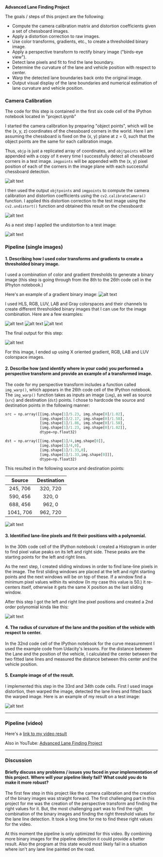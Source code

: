 
**Advanced Lane Finding Project**

The goals / steps of this project are the following:

* Compute the camera calibration matrix and distortion coefficients given a set of chessboard images.
* Apply a distortion correction to raw images.
* Use color transforms, gradients, etc., to create a thresholded binary image.
* Apply a perspective transform to rectify binary image ("birds-eye view").
* Detect lane pixels and fit to find the lane boundary.
* Determine the curvature of the lane and vehicle position with respect to center.
* Warp the detected lane boundaries back onto the original image.
* Output visual display of the lane boundaries and numerical estimation of lane curvature and vehicle position.

[//]: # (Image References)

[image1]: ./output_images/Found_corners.JPG "Corners"
[image2]: ./output_images/Undistorted.JPG "Undistorted"
[image3]: ./output_images/Undistorted_Testimage.JPG "Undistorted Test Image"
[image4]: ./output_images/Thresholded_grad_x.JPG "Gradient X"
[image5]: ./output_images/Thresholded_RGB_B_channel.JPG "Blue channel"
[image6]: ./output_images/Thresholded_LUV_V_channel.JPG "V channel"
[image7]: ./output_images/Thresholded_LAB_B_channel.JPG "B channel"
[image8]: ./output_images/Final_image.JPG "Combined"
[image9]: ./output_images/Bird's-eye-view.JPG "Bird's-eye-view"
[image10]: ./output_images/Lane_lines.JPG "Detected Lane Lines"
[image11]: ./output_images/Detected_lane.JPG "Final Image"

[video1]: ./project_video_processed.mp4 "Video"



### Camera Calibration

The code for this step is contained in the first six code cell of the IPython notebook located in "project.ipynb" 

I started the camera calibration by preparing "object points", which will be the (x, y, z) coordinates of the chessboard corners in the world. Here I am assuming the chessboard is fixed on the (x, y) plane at z = 0, such that the object points are the same for each calibration image.  

Thus, `objp` is just a replicated array of coordinates, and `objtpoints` will be appended with a copy of it every time I successfully detect all chessboard corners in a test image. `imgpoints` will be appended with the (x, y) pixel position of each of the corners in the image plane with each successful chessboard detection.  

![alt text][image1]

I then used the output `objtpoints` and `imgpoints` to compute the camera calibration and distortion coefficients using the `cv2.calibrateCamera()` function.  I applied this distortion correction to the test image using the `cv2.undistort()` function and obtained this result on the chessboard:

![alt text][image2]

As a next step I applied the undistortion to a test image:

![alt text][image3]


### Pipeline (single images)

#### 1. Describing how I used color transforms and gradients  to create a thresholded binary image.

I used a combination of color and gradient thresholds to generate a binary image (this step is going through from the 8th to the 26th code cell in the IPhyton notebook.) 

Here's an example of a gradient binary image: 
![alt text][image4]


I used HLS, RGB, LUV, LAB and Gray colorspaces and their channels to create different thresholded binary images that I can use for the image combination. Here are a few examples:

![alt text][image5]
![alt text][image6]
![alt text][image7]

The final output for this step: 

![alt text][image8]

For this image, I ended up using X oriented gradient, RGB, LAB and LUV colorspace images.    


#### 2. Describe how (and identify where in your code) you performed a perspective transform and provide an example of a transformed image.

The code for my perspective transform includes a function called `img_warp()`, which appears in the 26th code cell of the IPython notebook.  The `img_warp()` function takes as inputs an image (`img`), as well as source (`src`) and destination (`dst`) points.  I chose to hardcode the source and destination points in the following manner:

```python
src = np.array([[img.shape[1]/5.23, img.shape[0]/1.02],  
                [img.shape[1]/2.17, img.shape[0]/1.58],
                [img.shape[1]/1.86, img.shape[0]/1.58],
                [img.shape[1]/1.23, img.shape[0]/1.02]],
                dtype=np.float32)  

dst = np.array([[img.shape[1]/4,img.shape[0]],
                [img.shape[1]/4,0],
                [img.shape[1]/1.33,0],
                [img.shape[1]/1.33,img.shape[0]]],
                dtype=np.float32)
```

This resulted in the following source and destination points:

| Source        | Destination   | 
|:-------------:|:-------------:| 
| 245, 706      | 320, 720      | 
| 590, 456      | 320, 0        |
| 688, 456      | 962, 0        |
| 1041, 706     | 962, 720      |


![alt text][image9]

#### 3. Identified lane-line pixels and fit their positions with a polynomial.

In the 30th code cell of the IPython notebook I created a Histogram in order to find pixel value peaks on its left and right side.
These peaks are the starting points for the left and right lines. 

As the next step, I created sliding windows in order to find lane-line pixels in the image. The first sliding windows are placed at the left and right starting points and the next windows will be on top of these. If a window find a minimum pixel values within its window (In my case this value is 50.) it re-centers itself, otherwise it gets the same X position as the last sliding window. 

After this step I got the left and right line pixel positions and created a 2nd order polynomial kinda like this:

![alt text][image10]


#### 4. The radius of curvature of the lane and the position of the vehicle with respect to center.


In the 32nd code cell of the IPython notebook for the curve measurement I used the example code from Udacity's lessons.
For the distance between the Lane and the position of the vehicle, I calculated the center between the two fitted lane lines and measured the distance between this center and the vehicle position. 


#### 5. Example image of of the result.

I implemented this step in the 33rd and 34th code cells. First I used image distortion, then warped the image, detected the lane lines and fitted back the warped image. Here is an example of my result on a test image:


![alt text][image11]


---

### Pipeline (video)


Here's a [link to my video result](./project_video_processed.mp4)

Also in YouTube: [Advanced Lane Finding Project](https://youtu.be/snypdT5v1ig)

---

### Discussion

#### Briefly discuss any problems / issues you faced in your implementation of this project.  Where will your pipeline likely fail?  What could you do to make it more robust?

The first few step in this project like the camera calibration and the creation of the binary images was straight forward.
The first challenging part in this project for me was the creation of the perspective transform and finding the right values for it.
But, the most challenging part was to find the right combination of the binary images and finding the right threshold values for the lane line detection. It took a long time for me to find these right values for the video.

At this moment the pipeline is only optimized for this video. By combining more binary images for the pipeline detection it could provide a better result. Also the program at this state would most likely fail in a situation where isn't any lane line painted on the road.
